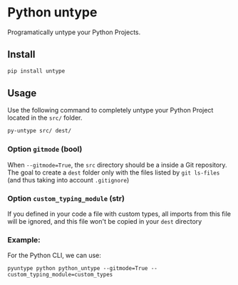# Python untype

Programatically untype your Python Projects.

## Install

```bash
pip install untype
```

## Usage

Use the following command to completely untype your Python Project located in the `src/` folder.

```bash
py-untype src/ dest/
```

### Option `gitmode` (bool)

When `--gitmode=True`, the `src` directory should be a inside a Git repository. The goal to create a `dest` folder only with the files listed by `git ls-files` (and thus taking into account `.gitignore`)

### Option `custom_typing_module` (str)

If you defined in your code a file with custom types, all imports from this file will be ignored, and this file won't be copied in your `dest` directory

### Example:

For the Python CLI, we can use:

```
pyuntype python python_untype --gitmode=True --custom_typing_module=custom_types
```
